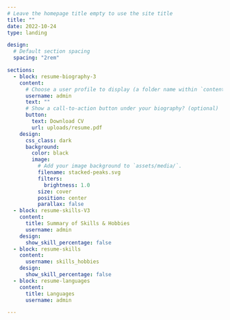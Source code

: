 ```yaml
---
# Leave the homepage title empty to use the site title
title: ""
date: 2022-10-24
type: landing

design:
  # Default section spacing
  spacing: "2rem"

sections:
  - block: resume-biography-3
    content:
      # Choose a user profile to display (a folder name within `content/authors/`)
      username: admin
      text: ""
      # Show a call-to-action button under your biography? (optional)
      button:
        text: Download CV
        url: uploads/resume.pdf
    design:
      css_class: dark
      background:
        color: black
        image:
          # Add your image background to `assets/media/`.
          filename: stacked-peaks.svg
          filters:
            brightness: 1.0
          size: cover
          position: center
          parallax: false
  - block: resume-skills-V3
    content:
      title: Summary of Skills & Hobbies
      username: admin
    design:
      show_skill_percentage: false
  - block: resume-skills
    content:
      username: skills_hobbies
    design:
      show_skill_percentage: false
  - block: resume-languages
    content:
      title: Languages
      username: admin

---
```

